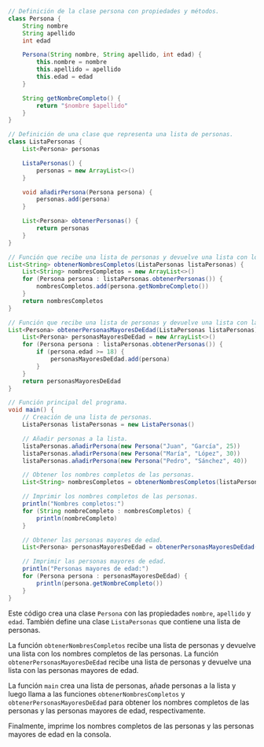 ```groovy
// Definición de la clase persona con propiedades y métodos.
class Persona {
    String nombre
    String apellido
    int edad

    Persona(String nombre, String apellido, int edad) {
        this.nombre = nombre
        this.apellido = apellido
        this.edad = edad
    }

    String getNombreCompleto() {
        return "$nombre $apellido"
    }
}

// Definición de una clase que representa una lista de personas.
class ListaPersonas {
    List<Persona> personas

    ListaPersonas() {
        personas = new ArrayList<>()
    }

    void añadirPersona(Persona persona) {
        personas.add(persona)
    }

    List<Persona> obtenerPersonas() {
        return personas
    }
}

// Función que recibe una lista de personas y devuelve una lista con los nombres completos de las personas.
List<String> obtenerNombresCompletos(ListaPersonas listaPersonas) {
    List<String> nombresCompletos = new ArrayList<>()
    for (Persona persona : listaPersonas.obtenerPersonas()) {
        nombresCompletos.add(persona.getNombreCompleto())
    }
    return nombresCompletos
}

// Función que recibe una lista de personas y devuelve una lista con las personas mayores de edad.
List<Persona> obtenerPersonasMayoresDeEdad(ListaPersonas listaPersonas) {
    List<Persona> personasMayoresDeEdad = new ArrayList<>()
    for (Persona persona : listaPersonas.obtenerPersonas()) {
        if (persona.edad >= 18) {
            personasMayoresDeEdad.add(persona)
        }
    }
    return personasMayoresDeEdad
}

// Función principal del programa.
void main() {
    // Creación de una lista de personas.
    ListaPersonas listaPersonas = new ListaPersonas()

    // Añadir personas a la lista.
    listaPersonas.añadirPersona(new Persona("Juan", "García", 25))
    listaPersonas.añadirPersona(new Persona("María", "López", 30))
    listaPersonas.añadirPersona(new Persona("Pedro", "Sánchez", 40))

    // Obtener los nombres completos de las personas.
    List<String> nombresCompletos = obtenerNombresCompletos(listaPersonas)

    // Imprimir los nombres completos de las personas.
    println("Nombres completos:")
    for (String nombreCompleto : nombresCompletos) {
        println(nombreCompleto)
    }

    // Obtener las personas mayores de edad.
    List<Persona> personasMayoresDeEdad = obtenerPersonasMayoresDeEdad(listaPersonas)

    // Imprimir las personas mayores de edad.
    println("Personas mayores de edad:")
    for (Persona persona : personasMayoresDeEdad) {
        println(persona.getNombreCompleto())
    }
}
```

Este código crea una clase `Persona` con las propiedades `nombre`, `apellido` y `edad`. También define una clase `ListaPersonas` que contiene una lista de personas.

La función `obtenerNombresCompletos` recibe una lista de personas y devuelve una lista con los nombres completos de las personas. La función `obtenerPersonasMayoresDeEdad` recibe una lista de personas y devuelve una lista con las personas mayores de edad.

La función `main` crea una lista de personas, añade personas a la lista y luego llama a las funciones `obtenerNombresCompletos` y `obtenerPersonasMayoresDeEdad` para obtener los nombres completos de las personas y las personas mayores de edad, respectivamente.

Finalmente, imprime los nombres completos de las personas y las personas mayores de edad en la consola.